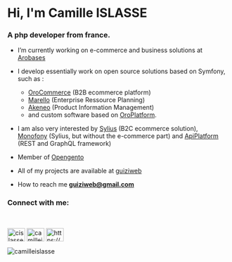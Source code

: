 
<h1>Hi, I'm Camille ISLASSE</h1>

<h3>A php developer from france.</h3>



- I’m currently working on e-commerce and business solutions at [Arobases](https://www.arobases.fr/)

- I develop essentially work on open source solutions based on Symfony, such as :
     - [OroCommerce](https://oroinc.fr/b2b-ecommerce/) (B2B ecommerce platform)
     - [Marello](https://www.marello.com/) (Enterprise Ressource Planning)
     - [Akeneo](https://www.akeneo.com/fr/) (Product Information Management)
     - and custom software based on [OroPlatform](https://oroinc.fr/oroplatform/).


- I am also very interested by [Sylius](https://sylius.com/) (B2C ecommerce solution), [Monofony](https://github.com/Monofony) (Sylius, but without the e-commerce part) and [ApiPlatform](https://api-platform.com/) (REST and GraphQL framework)

- Member of [Opengento](https://opengento.fr) 

- All of my projects are available at [guiziweb](http://guiziweb.fr)

- How to reach me **guiziweb@gmail.com**


<h3 align="left">Connect with me:</h3><br>
<p align="left">
<a href="https://twitter.com/cislasse" target="blank"><img align="center" src="https://cdn.jsdelivr.net/npm/simple-icons@3.0.1/icons/twitter.svg" alt="cislasse" height="30" width="40" /></a>
<a href="https://linkedin.com/in/camilleislasse" target="blank"><img align="center" src="https://cdn.jsdelivr.net/npm/simple-icons@3.0.1/icons/linkedin.svg" alt="camilleislasse" height="30" width="40" /></a>
<a href="https://instagram.com/https://www.instagram.com/camsislasse/" target="blank"><img align="center" src="https://cdn.jsdelivr.net/npm/simple-icons@3.0.1/icons/instagram.svg" alt="https://www.instagram.com/camsislasse/" height="30" width="40" /></a>
</p>


<p><img align="left" src="https://github-readme-stats.vercel.app/api/top-langs?username=camilleislasse&show_icons=true&locale=en&layout=compact" alt="camilleislasse" /></p>

